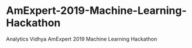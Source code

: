 # AmExpert-2019-Machine-Learning-Hackathon
Analytics Vidhya AmExpert 2019 Machine Learning Hackathon
